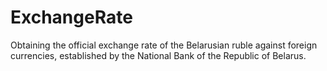# ExchangeRate
Obtaining the official exchange rate of the Belarusian ruble against foreign currencies, established by the National Bank of the Republic of Belarus.
